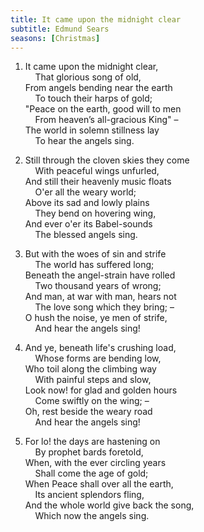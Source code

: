 ```yaml
---
title: It came upon the midnight clear
subtitle: Edmund Sears
seasons: [Christmas]
---
```


1. It came upon the midnight clear,   
&nbsp;&nbsp;&nbsp; That glorious song of old,   
From angels bending near the earth   
&nbsp;&nbsp;&nbsp; To touch their harps of gold;   
"Peace on the earth, good will to men   
&nbsp;&nbsp;&nbsp; From heaven’s all-gracious King" –    
The world in solemn stillness lay   
&nbsp;&nbsp;&nbsp; To hear the angels sing.

2. Still through the cloven skies they come      
&nbsp;&nbsp;&nbsp; With peaceful wings unfurled,   
And still their heavenly music floats   
&nbsp;&nbsp;&nbsp; O'er all the weary world;   
Above its sad and lowly plains   
&nbsp;&nbsp;&nbsp; They bend on hovering wing,   
And ever o'er its Babel-sounds   
&nbsp;&nbsp;&nbsp; The blessed angels sing.

3. But with the woes of sin and strife   
&nbsp;&nbsp;&nbsp; The world has suffered long;   
Beneath the angel-strain have rolled   
&nbsp;&nbsp;&nbsp; Two thousand years of wrong;   
And man, at war with man, hears not   
&nbsp;&nbsp;&nbsp; The love song which they bring; –   
O hush the noise, ye men of strife,   
&nbsp;&nbsp;&nbsp; And hear the angels sing!

4. And ye, beneath life's crushing load,   
&nbsp;&nbsp;&nbsp; Whose forms are bending low,   
Who toil along the climbing way   
&nbsp;&nbsp;&nbsp; With painful steps and slow,   
Look now! for glad and golden hours   
&nbsp;&nbsp;&nbsp; Come swiftly on the wing; –   
Oh, rest beside the weary road   
&nbsp;&nbsp;&nbsp; And hear the angels sing!

5. For lo! the days are hastening on   
&nbsp;&nbsp;&nbsp; By prophet bards foretold,   
When, with the ever circling years   
&nbsp;&nbsp;&nbsp; Shall come the age of gold;   
When Peace shall over all the earth,   
&nbsp;&nbsp;&nbsp; Its ancient splendors fling,   
And the whole world give back the song,   
&nbsp;&nbsp;&nbsp; Which now the angels sing.
